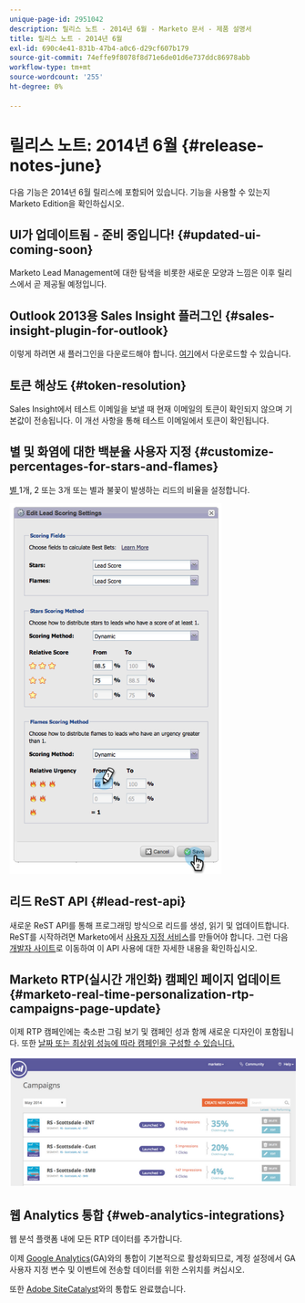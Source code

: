 ```yaml
---
unique-page-id: 2951042
description: 릴리스 노트 - 2014년 6월 - Marketo 문서 - 제품 설명서
title: 릴리스 노트 - 2014년 6월
exl-id: 690c4e41-831b-47b4-a0c6-d29cf607b179
source-git-commit: 74effe9f8078f8d71e6de01d6e737ddc86978abb
workflow-type: tm+mt
source-wordcount: '255'
ht-degree: 0%

---
```


# 릴리스 노트: 2014년 6월 {#release-notes-june}

다음 기능은 2014년 6월 릴리스에 포함되어 있습니다. 기능을 사용할 수 있는지 Marketo Edition을 확인하십시오.

## UI가 업데이트됨 - 준비 중입니다! {#updated-ui-coming-soon}

Marketo Lead Management에 대한 탐색을 비롯한 새로운 모양과 느낌은 이후 릴리스에서 곧 제공될 예정입니다.

## Outlook 2013용 Sales Insight 플러그인 {#sales-insight-plugin-for-outlook}

이렇게 하려면 새 플러그인을 다운로드해야 합니다. [여기](/help/marketo/product-docs/marketo-sales-insight/msi-outlook-plugin/install-the-marketo-email-add-in-for-outlook-with-a-registration-code.md)에서 다운로드할 수 있습니다.

## 토큰 해상도 {#token-resolution}

Sales Insight에서 테스트 이메일을 보낼 때 현재 이메일의 토큰이 확인되지 않으며 기본값이 전송됩니다. 이 개선 사항을 통해 테스트 이메일에서 토큰이 확인됩니다.

## 별 및 화염에 대한 백분율 사용자 지정 {#customize-percentages-for-stars-and-flames}

[별 ](/help/marketo/product-docs/marketo-sales-insight/msi-for-salesforce/features/stars-and-flames/customize-stars-and-flames.md) 1개, 2 또는 3개 또는 별과 불꽃이 발생하는 리드의 비율을 설정합니다.

![](assets/image2014-9-22-13-3a50-3a31.png)

## 리드 ReST API {#lead-rest-api}

새로운 ReST API를 통해 프로그래밍 방식으로 리드를 생성, 읽기 및 업데이트합니다. ReST를 시작하려면 Marketo에서 [사용자 지정 서비스](/help/marketo/product-docs/administration/additional-integrations/create-a-custom-service-for-use-with-rest-api.md)를 만들어야 합니다. 그런 다음 [개발자 사이트](https://developers.marketo.com/documentation/rest/)로 이동하여 이 API 사용에 대한 자세한 내용을 확인하십시오.

## Marketo RTP(실시간 개인화) 캠페인 페이지 업데이트 {#marketo-real-time-personalization-rtp-campaigns-page-update}

이제 RTP 캠페인에는 축소판 그림 보기 및 캠페인 성과 함께 새로운 디자인이 포함됩니다. 또한 [날짜 또는 최상위 성능에 따라 캠페인을 구성할 수 있습니다.](/help/marketo/product-docs/web-personalization/working-with-web-campaigns/sort-web-campaigns-by-latest-or-top-performing.md)

![](assets/image2014-9-22-13-3a50-3a57.png)

## 웹 Analytics 통합 {#web-analytics-integrations}

웹 분석 플랫폼 내에 모든 RTP 데이터를 추가합니다.

이제 [Google Analytics](/help/marketo/product-docs/web-personalization/reporting-for-web-personalization/web-analytics-integrations/integrate-rtp-with-google-analytics.md)(GA)와의 통합이 기본적으로 활성화되므로, 계정 설정에서 GA 사용자 지정 변수 및 이벤트에 전송할 데이터를 위한 스위치를 켜십시오.

또한 [Adobe SiteCatalyst](/help/marketo/product-docs/web-personalization/reporting-for-web-personalization/web-analytics-integrations/integrate-with-adobe-analytics.md)와의 통합도 완료했습니다.
